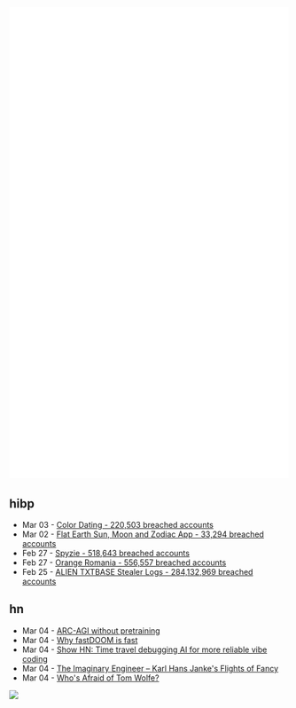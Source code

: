 ![Metrics](https://raw.githubusercontent.com/phixion/phixion/master/metrics.svg)

## hibp

<!--
for https://github.com/phixion/phixion/blob/main/.github/workflows/feeds.yml
-->
<!--START_SECTION:haveibeenpwnd-->
- Mar 03 - [Color Dating - 220,503 breached accounts](https://haveibeenpwned.com/PwnedWebsites#ColorDating)
- Mar 02 - [Flat Earth Sun, Moon and Zodiac App - 33,294 breached accounts](https://haveibeenpwned.com/PwnedWebsites#FlatEarthDave)
- Feb 27 - [Spyzie - 518,643 breached accounts](https://haveibeenpwned.com/PwnedWebsites#Spyzie)
- Feb 27 - [Orange Romania - 556,557 breached accounts](https://haveibeenpwned.com/PwnedWebsites#OrangeRomania)
- Feb 25 - [ALIEN TXTBASE Stealer Logs - 284,132,969 breached accounts](https://haveibeenpwned.com/PwnedWebsites#AlienStealerLogs)
<!--END_SECTION:haveibeenpwnd-->

## hn

<!--
for https://github.com/phixion/phixion/blob/main/.github/workflows/feeds.yml
-->
<!--START_SECTION:hn-->
- Mar 04 - [ARC-AGI without pretraining](https://iliao2345.github.io/blog_posts/arc_agi_without_pretraining/arc_agi_without_pretraining.html)
- Mar 04 - [Why fastDOOM is fast](https://fabiensanglard.net/fastdoom/index.html)
- Mar 04 - [Show HN: Time travel debugging AI for more reliable vibe coding](https://nut.new)
- Mar 04 - [The Imaginary Engineer – Karl Hans Janke's Flights of Fancy](https://www.cabinetmagazine.org/issues/29/lee.php)
- Mar 04 - [Who's Afraid of Tom Wolfe?](https://commonreader.wustl.edu/c/whos-afraid-of-tom-wolfe/)
<!--END_SECTION:hn-->

<!--
for https://yhype.me
-->
![](https://hit.yhype.me/github/profile?user_id=13013670)
